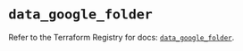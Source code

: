 # `data_google_folder`

Refer to the Terraform Registry for docs: [`data_google_folder`](https://registry.terraform.io/providers/hashicorp/google/6.20.0/docs/data-sources/folder).
